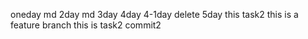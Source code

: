 oneday md
2day md
3day
4day
4-1day
delete 5day
this task2 this is a feature branch
this is task2 commit2